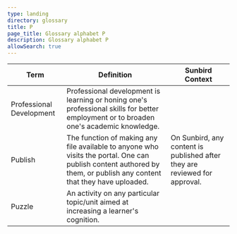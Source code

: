 ```yaml
---
type: landing
directory: glossary
title: P
page_title: Glossary alphabet P
description: Glossary alphabet P
allowSearch: true
---
```

Term | Definition |Sunbird Context
-----|------------|-----------------
Professional Development  |Professional development is learning or honing one's professional skills for better employment or to broaden one's academic knowledge. |
Publish |The function of making any file available to anyone who visits the portal. One can publish content authored by them, or publish any content that they have uploaded.  |On Sunbird, any content is published after they are reviewed for approval.
Puzzle  |An activity on any particular topic/unit aimed at increasing a learner's cognition.  |   
 

